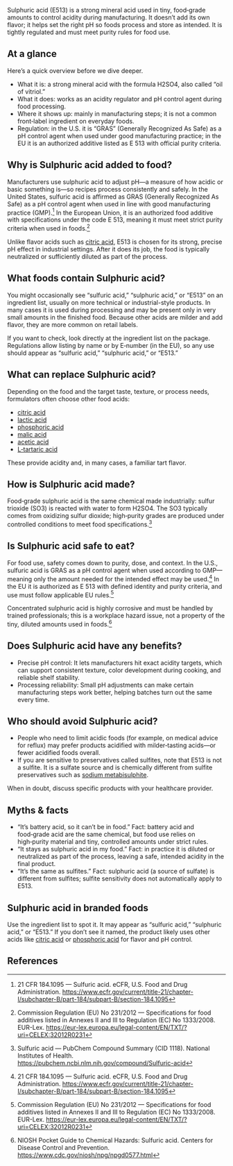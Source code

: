 Sulphuric acid (E513) is a strong mineral acid used in tiny, food‑grade amounts to control acidity during manufacturing. It doesn’t add its own flavor; it helps set the right pH so foods process and store as intended. It is tightly regulated and must meet purity rules for food use.

<!--more-->

## At a glance
Here’s a quick overview before we dive deeper.

- What it is: a strong mineral acid with the formula H2SO4, also called “oil of vitriol.”
- What it does: works as an acidity regulator and pH control agent during food processing.
- Where it shows up: mainly in manufacturing steps; it is not a common front‑label ingredient on everyday foods.
- Regulation: in the U.S. it is “GRAS” (Generally Recognized As Safe) as a pH control agent when used under good manufacturing practice; in the EU it is an authorized additive listed as E 513 with official purity criteria.

## Why is Sulphuric acid added to food?
Manufacturers use sulphuric acid to adjust pH—a measure of how acidic or basic something is—so recipes process consistently and safely. In the United States, sulfuric acid is affirmed as GRAS (Generally Recognized As Safe) as a pH control agent when used in line with good manufacturing practice (GMP).[^1] In the European Union, it is an authorized food additive with specifications under the code E 513, meaning it must meet strict purity criteria when used in foods.[^2]

Unlike flavor acids such as [citric acid](/e330-citric-acid), E513 is chosen for its strong, precise pH effect in industrial settings. After it does its job, the food is typically neutralized or sufficiently diluted as part of the process.

## What foods contain Sulphuric acid?
You might occasionally see “sulfuric acid,” “sulphuric acid,” or “E513” on an ingredient list, usually on more technical or industrial-style products. In many cases it is used during processing and may be present only in very small amounts in the finished food. Because other acids are milder and add flavor, they are more common on retail labels.

If you want to check, look directly at the ingredient list on the package. Regulations allow listing by name or by E‑number (in the EU), so any use should appear as “sulfuric acid,” “sulphuric acid,” or “E513.”

## What can replace Sulphuric acid?
Depending on the food and the target taste, texture, or process needs, formulators often choose other food acids:
- [citric acid](/e330-citric-acid)
- [lactic acid](/e270-lactic-acid)
- [phosphoric acid](/e338-phosphoric-acid)
- [malic acid](/e296-malic-acid)
- [acetic acid](/e260-acetic-acid)
- [L‑tartaric acid](/e334-l-tartaric-acid)

These provide acidity and, in many cases, a familiar tart flavor.

## How is Sulphuric acid made?
Food‑grade sulphuric acid is the same chemical made industrially: sulfur trioxide (SO3) is reacted with water to form H2SO4. The SO3 typically comes from oxidizing sulfur dioxide; high‑purity grades are produced under controlled conditions to meet food specifications.[^3]

## Is Sulphuric acid safe to eat?
For food use, safety comes down to purity, dose, and context. In the U.S., sulfuric acid is GRAS as a pH control agent when used according to GMP—meaning only the amount needed for the intended effect may be used.[^1] In the EU it is authorized as E 513 with defined identity and purity criteria, and use must follow applicable EU rules.[^2]

Concentrated sulphuric acid is highly corrosive and must be handled by trained professionals; this is a workplace hazard issue, not a property of the tiny, diluted amounts used in foods.[^4]

## Does Sulphuric acid have any benefits?
- Precise pH control: It lets manufacturers hit exact acidity targets, which can support consistent texture, color development during cooking, and reliable shelf stability.
- Processing reliability: Small pH adjustments can make certain manufacturing steps work better, helping batches turn out the same every time.

## Who should avoid Sulphuric acid?
- People who need to limit acidic foods (for example, on medical advice for reflux) may prefer products acidified with milder‑tasting acids—or fewer acidified foods overall.
- If you are sensitive to preservatives called sulfites, note that E513 is not a sulfite. It is a sulfate source and is chemically different from sulfite preservatives such as [sodium metabisulphite](/e223-sodium-metabisulphite).

When in doubt, discuss specific products with your healthcare provider.

## Myths & facts
- “It’s battery acid, so it can’t be in food.” Fact: battery acid and food‑grade acid are the same chemical, but food use relies on high‑purity material and tiny, controlled amounts under strict rules.
- “It stays as sulphuric acid in my food.” Fact: in practice it is diluted or neutralized as part of the process, leaving a safe, intended acidity in the final product.
- “It’s the same as sulfites.” Fact: sulphuric acid (a source of sulfate) is different from sulfites; sulfite sensitivity does not automatically apply to E513.

## Sulphuric acid in branded foods
Use the ingredient list to spot it. It may appear as “sulfuric acid,” “sulphuric acid,” or “E513.” If you don’t see it named, the product likely uses other acids like [citric acid](/e330-citric-acid) or [phosphoric acid](/e338-phosphoric-acid) for flavor and pH control.

## References
[^1]: 21 CFR 184.1095 — Sulfuric acid. eCFR, U.S. Food and Drug Administration. https://www.ecfr.gov/current/title-21/chapter-I/subchapter-B/part-184/subpart-B/section-184.1095
[^2]: Commission Regulation (EU) No 231/2012 — Specifications for food additives listed in Annexes II and III to Regulation (EC) No 1333/2008. EUR-Lex. https://eur-lex.europa.eu/legal-content/EN/TXT/?uri=CELEX:32012R0231
[^3]: Sulfuric acid — PubChem Compound Summary (CID 1118). National Institutes of Health. https://pubchem.ncbi.nlm.nih.gov/compound/Sulfuric-acid
[^4]: NIOSH Pocket Guide to Chemical Hazards: Sulfuric acid. Centers for Disease Control and Prevention. https://www.cdc.gov/niosh/npg/npgd0577.html
